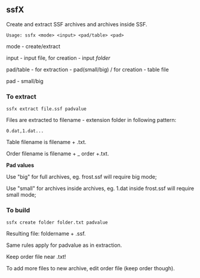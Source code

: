 ## ssfX
Create and extract SSF archives and archives inside SSF.

`Usage: ssfx <mode> <input> <pad/table> <pad>`

mode - create/extract
  
input - input file, for creation - input *folder*

pad/table - for extraction - pad(small/big) / for creation - table file 

pad - small/big

### To extract

`ssfx extract file.ssf padvalue`

Files are extracted to filename - extension folder in following pattern:

`0.dat,1.dat...`

Table filename is filename + .txt.

Order filename is filename + _ order +.txt.

**Pad values**

Use "big" for full archives, eg. frost.ssf will require big mode;

Use "small" for archives inside archives, eg. 1.dat inside frost.ssf will require small mode;

### To build

`ssfx create folder folder.txt padvalue`

Resulting file: foldername + .ssf.

Same rules apply for padvalue as in extraction.

Keep order file near .txt!

To add more files to new archive, edit order file (keep order though).


